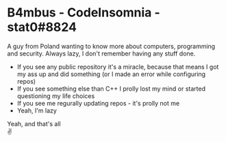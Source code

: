 # B4mbus - CodeInsomnia - stat0#8824

A guy from Poland wanting to know more about computers, programming and security.
Always lazy, I don't remember having any stuff done.

* If you see any public repository it's a miracle, because that means I got my ass up and did something (or I made an error while configuring repos)
* If you see something else than C++ I prolly lost my mind or started questioning my life choices
* If you see me regurally updating repos - it's prolly not me
* Yeah, I'm lazy

Yeah, and that's all  
:v:
